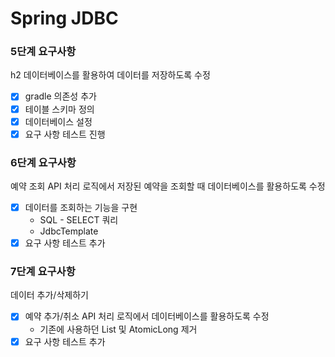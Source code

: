 # Spring JDBC 

<h3>5단계 요구사항</h3>

h2 데이터베이스를 활용하여 데이터를 저장하도록 수정
- [x] gradle 의존성 추가
- [x] 테이블 스키마 정의
- [x] 데이터베이스 설정
- [x] 요구 사항 테스트 진행

<h3>6단계 요구사항</h3>

예약 조회 API 처리 로직에서 저장된 예약을 조회할 때 데이터베이스를 활용하도록 수정
- [x] 데이터를 조회하는 기능을 구현
  - SQL - SELECT 쿼리 
  - JdbcTemplate
- [x] 요구 사항 테스트 추가

<h3>7단계 요구사항</h3>
데이터 추가/삭제하기

- [x] 예약 추가/취소 API 처리 로직에서 데이터베이스를 활용하도록 수정 
  - 기존에 사용하던 List 및 AtomicLong 제거
- [x] 요구 사항 테스트 추가
